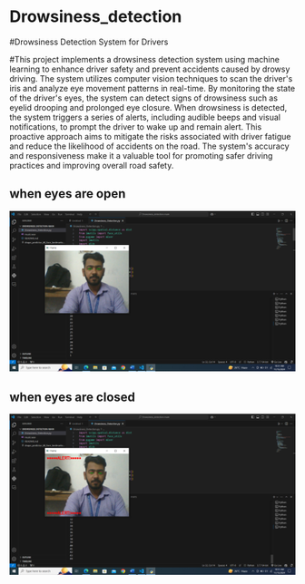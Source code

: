 # Drowsiness_detection
#Drowsiness Detection System for Drivers

#This project implements a drowsiness detection system using machine learning to enhance driver safety and prevent accidents caused by drowsy driving. The system utilizes computer vision techniques to scan the driver's iris and analyze eye movement patterns in real-time. By monitoring the state of the driver's eyes, the system can detect signs of drowsiness such as eyelid drooping and prolonged eye closure. When drowsiness is detected, the system triggers a series of alerts, including audible beeps and visual notifications, to prompt the driver to wake up and remain alert. This proactive approach aims to mitigate the risks associated with driver fatigue and reduce the likelihood of accidents on the road. The system's accuracy and responsiveness make it a valuable tool for promoting safer driving practices and improving overall road safety.

## when eyes are open
![Screenshot](./img/Screenshot%20(8).png)

## when eyes are closed
![screenshot](./img/Screenshot%20(9).png)
